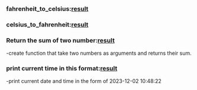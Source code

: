 ### fahrenheit_to_celsius:[result](./basic_converstion/fahrenheit_to_celsius.rs)
### celsius_to_fahrenheit:[result](./basic_converstion/celsius_to_fahrenheit.rs)
### Return the sum of two number:[result](./basic_converstion/sum_of_two_number.rs)
-create function that take two numbers as arguments and returns their sum.
### print current time in this format:[result](./basic/current_time.rs)
-print current date and time in the form of 2023-12-02 10:48:22

